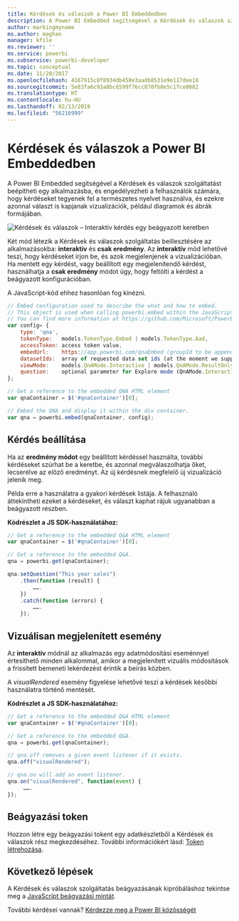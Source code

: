 ```yaml
---
title: Kérdések és válaszok a Power BI Embeddedben
description: A Power BI Embedded segítségével a Kérdések és válaszok szolgáltatást beépítheti egy alkalmazásba, és engedélyezheti a felhasználók számára, hogy kérdéseket tegyenek fel a természetes nyelvet használva.
author: markingmyname
ms.author: maghan
manager: kfile
ms.reviewer: ''
ms.service: powerbi
ms.subservice: powerbi-developer
ms.topic: conceptual
ms.date: 11/20/2017
ms.openlocfilehash: 4167915c8f8934db458e3aadb8531e9e117dee18
ms.sourcegitcommit: 5e83fa6c93a0bc6599f76cc070fb0e5c1fce0082
ms.translationtype: HT
ms.contentlocale: hu-HU
ms.lasthandoff: 02/13/2019
ms.locfileid: "56216999"
---
```

# <a name="qa-in-power-bi-embedded"></a>Kérdések és válaszok a Power BI Embeddedben

A Power BI Embedded segítségével a Kérdések és válaszok szolgáltatást beépítheti egy alkalmazásba, és engedélyezheti a felhasználók számára, hogy kérdéseket tegyenek fel a természetes nyelvet használva, és ezekre azonnal választ is kapjanak vizualizációk, például diagramok és ábrák formájában.

![Kérdések és válaszok – Interaktív kérdés egy beágyazott keretben](media/qanda/embedded-qanda.gif)

Két mód létezik a Kérdések és válaszok szolgáltatás beillesztésére az alkalmazásokba: **interaktív** és **csak eredmény**. Az **interaktív** mód lehetővé teszi, hogy kérdéseket írjon be, és azok megjelenjenek a vizualizációban. Ha mentett egy kérdést, vagy beállított egy megjelenítendő kérdést, használhatja a **csak eredmény** módot úgy, hogy feltölti a kérdést a beágyazott konfigurációban.

A JavaScript-kód ehhez hasonlóan fog kinézni.

```javascript
// Embed configuration used to describe the what and how to embed.
// This object is used when calling powerbi.embed within the JavaScript API.
// You can find more information at https://github.com/Microsoft/PowerBI-JavaScript/wiki/Embed-Configuration-Details.
var config= {
    type: 'qna',
    tokenType:   models.TokenType.Embed | models.TokenType.Aad,
    accessToken: access token value,
    embedUrl:    https://app.powerbi.com/qnaEmbed (groupId to be appended as query parameter if required),
    datasetIds:  array of requested data set ids (at the moment we support only one dataset),
    viewMode:    models.QnAMode.Interactive | models.QnAMode.ResultOnly,
    question:    optional parameter for Explore mode (QnAMode.Interactive) and mandatory for Render Result mode (QnAMode.ResultOnly)
};

// Get a reference to the embedded QNA HTML element
var qnaContainer = $('#qnaContainer')[0];

// Embed the QNA and display it within the div container.
var qna = powerbi.embed(qnaContainer, config);
```

## <a name="set-question"></a>Kérdés beállítása

Ha az **eredmény módot** egy beállított kérdéssel használta, további kérdéseket szúrhat be a keretbe, és azonnal megválaszolhatja őket, lecserélve az előző eredményt. Az új kérdésnek megfelelő új vizualizáció jelenik meg.

Példa erre a használatra a gyakori kérdések listája. A felhasználó áttekintheti ezeket a kérdéseket, és választ kaphat rájuk ugyanabban a beágyazott részben.

**Kódrészlet a JS SDK-használatához:**  

```javascript
// Get a reference to the embedded Q&A HTML element
var qnaContainer = $('#qnaContainer')[0];

// Get a reference to the embedded Q&A.
qna = powerbi.get(qnaContainer);

qna.setQuestion("This year sales")
    .then(function (result) {
        …….
    })
    .catch(function (errors) {
        …….
    });
```

## <a name="visual-rendered-event"></a>Vizuálisan megjelenített esemény

Az **interaktív** módnál az alkalmazás egy adatmódosítási eseménnyel értesíthető minden alkalommal, amikor a megjelenített vizuális módosítások a frissített bemeneti lekérdezést érintik a beírás közben.

A *visualRendered* esemény figyelése lehetővé teszi a kérdések későbbi használatra történő mentését. 

**Kódrészlet a JS SDK-használatához:**  

```javascript
// Get a reference to the embedded Q&A HTML element
var qnaContainer = $('#qnaContainer')[0];

// Get a reference to the embedded Q&A.
qna = powerbi.get(qnaContainer);

// qna.off removes a given event listener if it exists.
qna.off("visualRendered");

// qna.on will add an event listener.
qna.on("visualRendered", function(event) {
     …….
});
```

## <a name="embed-token"></a>Beágyazási token

Hozzon létre egy beágyazási tokent egy adatkészletből a Kérdések és válaszok rész megkezdéséhez. További információkért lásd: [Token létrehozása](https://docs.microsoft.com/rest/api/power-bi/embedtoken).

## <a name="next-steps"></a>Következő lépések

A Kérdések és válaszok szolgáltatás beágyazásának kipróbáláshoz tekintse meg a [JavaScript beágyazási mintát](https://microsoft.github.io/PowerBI-JavaScript/demo/).

További kérdései vannak? [Kérdezze meg a Power BI közösségét](http://community.powerbi.com/)